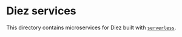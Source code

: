 # Diez services

This directory contains microservices for Diez built with [`serverless`](https://serverless.com).
